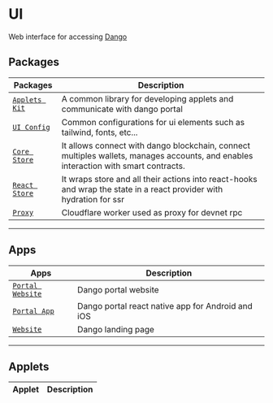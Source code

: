 # UI

Web interface for accessing [Dango](../dango/)

## Packages

| Packages                       | Description                                                                                                                         |
| ------------------------------ | ----------------------------------------------------------------------------------------------------------------------------------- |
| [`Applets Kit`](./applets/kit) | A common library for developing applets and communicate with dango portal                                                           |
| [`UI Config`](./config)        | Common configurations for ui elements such as tailwind, fonts, etc...                                                               |
| [`Core Store`](./store/core)   | It allows connect with dango blockchain, connect multiples wallets, manages accounts, and enables interaction with smart contracts. |
| [`React Store`](./store/react) | It wraps store and all their actions into react-hooks and wrap the state in a react provider with hydration for ssr                 |
| [`Proxy`](./workers/proxy)     | Cloudflare worker used as proxy for devnet rpc                                                                                      |

----

## Apps

| Apps                                    | Description                                       |
| --------------------------------------- | ------------------------------------------------- |
| [`Portal Website`](./ui/portal/website) | Dango portal website                              |
| [`Portal App`](./ui/portal/app)         | Dango portal react native app for Android and iOS |
| [`Website`](./packages/website/)        | Dango landing page                                |

----

## Applets

| Applet | Description |
| ------ | ----------- |
